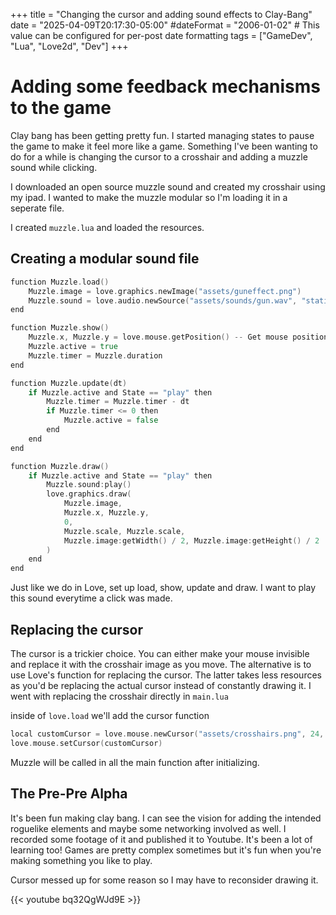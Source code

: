 +++
title = "Changing the cursor and adding sound effects to Clay-Bang"
date = "2025-04-09T20:17:30-05:00"
#dateFormat = "2006-01-02" # This value can be configured for per-post date formatting
tags = ["GameDev", "Lua", "Love2d", "Dev"]
+++

# Adding some feedback mechanisms to the game

Clay bang has been getting pretty fun. I started managing states to pause the game to make it feel more like a game. Something I've been wanting to do for a while is changing the cursor to a crosshair and adding a muzzle sound while clicking. 

I downloaded an open source muzzle sound and created my crosshair using my ipad. I wanted to make the muzzle modular so I'm loading it in a seperate file. 

I created `muzzle.lua` and loaded the resources. 

## Creating a modular sound file

```go
function Muzzle.load()
    Muzzle.image = love.graphics.newImage("assets/guneffect.png")
    Muzzle.sound = love.audio.newSource("assets/sounds/gun.wav", "static")
end

function Muzzle.show()
    Muzzle.x, Muzzle.y = love.mouse.getPosition() -- Get mouse position
    Muzzle.active = true
    Muzzle.timer = Muzzle.duration
end

function Muzzle.update(dt)
    if Muzzle.active and State == "play" then
        Muzzle.timer = Muzzle.timer - dt
        if Muzzle.timer <= 0 then
            Muzzle.active = false
        end
    end
end

function Muzzle.draw()
    if Muzzle.active and State == "play" then
        Muzzle.sound:play()
        love.graphics.draw(
            Muzzle.image,
            Muzzle.x, Muzzle.y,
            0,
            Muzzle.scale, Muzzle.scale,
            Muzzle.image:getWidth() / 2, Muzzle.image:getHeight() / 2
        )
    end
end
```

Just like we do in Love, set up load, show, update and draw. I want to play this sound everytime a click was made. 

## Replacing the cursor

The cursor is a trickier choice. You can either make your mouse invisible and replace it with the crosshair image as you move. The alternative is to use Love's function for replacing the cursor. The latter takes less resources as you'd be replacing the actual cursor instead of constantly drawing it. I went with replacing the crosshair directly in `main.lua`

inside of `love.load` we'll add the cursor function

```go
local customCursor = love.mouse.newCursor("assets/crosshairs.png", 24, 24)
love.mouse.setCursor(customCursor)
```

Muzzle will be called in all the main function after initializing. 


## The Pre-Pre Alpha

It's been fun making clay bang. I can see the vision for adding the intended roguelike elements and maybe some networking involved as well. I recorded some footage of it and published it to Youtube. It's been a lot of learning too! Games are pretty complex sometimes but it's fun when you're making something you like to play. 

Cursor messed up for some reason so I may have to reconsider drawing it.

{{< youtube bq32QgWJd9E >}}

